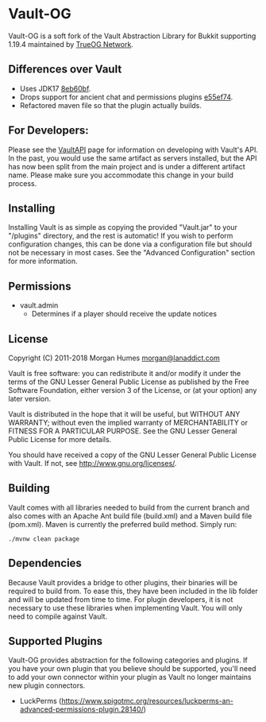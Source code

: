 # Vault-OG

Vault-OG is a soft fork of the Vault Abstraction Library for Bukkit supporting 1.19.4 maintained by [TrueOG Network](https://trueog.net/).

## Differences over Vault
- Uses JDK17 [8eb60bf](https://github.com/MilkBowl/Vault/commit/8eb60bf578f76f3cf7f8593556b12a5486543c3b).
- Drops support for ancient chat and permissions plugins [e55ef74](https://github.com/graycat27/Vault/commit/e55ef74e16ca98581ad25c4664457e0bfbaf82d9).
- Refactored maven file so that the plugin actually builds.

## For Developers:
Please see the [VaultAPI](https://www.github.com/MilkBowl/VaultAPI) page for
information on developing with Vault's API. In the past, you would use the same
artifact as servers installed, but the API has now been split from the main
project and is under a different artifact name. Please make sure you accommodate
this change in your build process.

## Installing
Installing Vault is as simple as copying the provided "Vault.jar" to your
"<bukkit-install-dir>/plugins" directory, and the rest is automatic! If you
wish to perform configuration changes, this can be done via a configuration
file but should not be necessary in most cases. See the "Advanced
Configuration" section for more information.

## Permissions
* vault.admin
  - Determines if a player should receive the update notices

## License
Copyright (C) 2011-2018 Morgan Humes <morgan@lanaddict.com>

Vault is free software: you can redistribute it and/or modify
it under the terms of the GNU Lesser General Public License as published by
the Free Software Foundation, either version 3 of the License, or
(at your option) any later version.

Vault is distributed in the hope that it will be useful,
but WITHOUT ANY WARRANTY; without even the implied warranty of
MERCHANTABILITY or FITNESS FOR A PARTICULAR PURPOSE. See the
GNU Lesser General Public License for more details.

You should have received a copy of the GNU Lesser General Public License
with Vault. If not, see <http://www.gnu.org/licenses/>.

## Building
Vault comes with all libraries needed to build from the current branch and
also comes with an Apache Ant build file (build.xml) and a Maven build file
(pom.xml). Maven is currently the preferred build method. Simply run:

```./mvnw clean package```

## Dependencies
Because Vault provides a bridge to other plugins, their binaries will be
required to build from. To ease this, they have been included in the lib
folder and will be updated from time to time. For plugin developers, it
is not necessary to use these libraries when implementing Vault. You will
only need to compile against Vault.

## Supported Plugins
Vault-OG provides abstraction for the following categories and plugins. If
you have your own plugin that you believe should be supported, you'll need
to add your own connector within your plugin as Vault no longer maintains
new plugin connectors.

  - LuckPerms (https://www.spigotmc.org/resources/luckperms-an-advanced-permissions-plugin.28140/)
